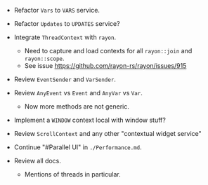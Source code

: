 * Refactor `Vars` to `VARS` service.
* Refactor `Updates` to `UPDATES` service?
* Integrate `ThreadContext` with `rayon`.
    - Need to capture and load contexts for all `rayon::join` and `rayon::scope`.
    - See issue https://github.com/rayon-rs/rayon/issues/915
* Review `EventSender` and `VarSender`.
* Review `AnyEvent` vs `Event` and `AnyVar` vs `Var`.
    - Now more methods are not generic.

* Implement a `WINDOW` context local with window stuff?
* Review `ScrollContext` and any other "contextual widget service"

* Continue "#Parallel UI" in `./Performance.md`.

* Review all docs.
    - Mentions of threads in particular.